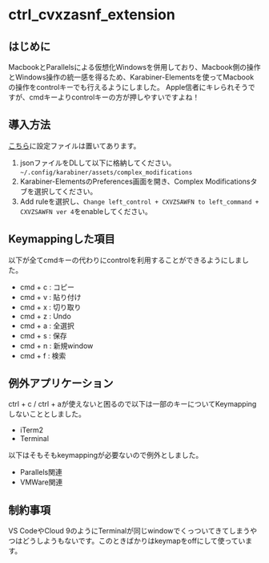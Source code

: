 # ctrl_cvxzasnf_extension
## はじめに
MacbookとParallelsによる仮想化Windowsを併用しており、Macbook側の操作とWindows操作の統一感を得るため、Karabiner-Elementsを使ってMacbookの操作をcontrolキーでも行えるようにしました。
Apple信者にキレられそうですが、cmdキーよりcontrolキーの方が押しやすいですよね！

## 導入方法
[こちら]()に設定ファイルは置いてあります。
1. jsonファイルをDLして以下に格納してください。
`~/.config/karabiner/assets/complex_modifications`
1. Karabiner-ElementsのPreferences画面を開き、Complex Modificationsタブを選択してください。
1. Add ruleを選択し、`Change left_control + CXVZSAWFN to left_command + CXVZSAWFN ver 4`をenableしてください。

## Keymappingした項目
以下が全てcmdキーの代わりにcontrolを利用することができるようにしました。
- cmd + c : コピー
- cmd + v : 貼り付け
- cmd + x : 切り取り
- cmd + z : Undo
- cmd + a : 全選択
- cmd + s : 保存
- cmd + n : 新規window
- cmd + f : 検索 


## 例外アプリケーション
ctrl + c / ctrl + aが使えないと困るので以下は一部のキーについてKeymappingしないこととしました。
- iTerm2
- Terminal

以下はそもそもkeymappingが必要ないので例外としました。
- Parallels関連
- VMWare関連

## 制約事項
VS CodeやCloud 9のようにTerminalが同じwindowでくっついてきてしまうやつはどうしようもないです。このときばかりはkeymapをoffにして使っています。